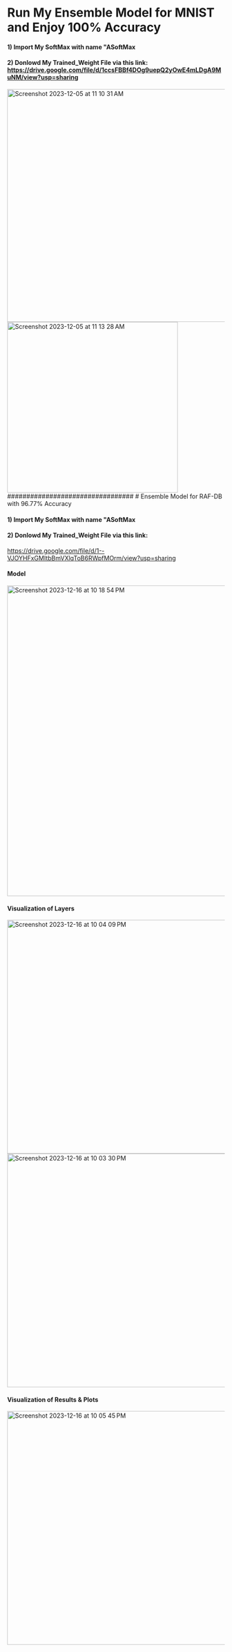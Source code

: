 # Run My Ensemble Model for MNIST and Enjoy 100% Accuracy

#### 1) Import My SoftMax with name "ASoftMax
#### 2) Donlowd My Trained_Weight File via this link:    https://drive.google.com/file/d/1ccsFBBf4DOg9uepQ2yOwE4mLDgA9MuNM/view?usp=sharing
      
<img width="539" alt="Screenshot 2023-12-05 at 11 10 31 AM" src="https://github.com/arminn84/Machine-Learning/assets/150948007/2f83f32f-a052-4679-8e19-17643b59ca2b">
<img width="395" alt="Screenshot 2023-12-05 at 11 13 28 AM" src="https://github.com/arminn84/Machine-Learning/assets/150948007/9f5b5f57-ffed-47e2-9a92-0b7eaabb7466">
#################################
# Ensemble Model for RAF-DB with 96.77% Accuracy

#### 1) Import My SoftMax with name "ASoftMax
#### 2) Donlowd My Trained_Weight File via this link:    
https://drive.google.com/file/d/1--VJOYHFxGMItbBmVXlqToB6RWpfMOrm/view?usp=sharing

#### Model
<img width="719" alt="Screenshot 2023-12-16 at 10 18 54 PM" src="https://github.com/arminn84/Machine-Learning/assets/150948007/2d3cf6e7-746e-4810-87a0-0e747b8760a9">

#### Visualization of Layers
<img width="541" alt="Screenshot 2023-12-16 at 10 04 09 PM" src="https://github.com/arminn84/Machine-Learning/assets/150948007/acfad9b4-e5e7-42d5-820e-03255a354120">
<img width="541" alt="Screenshot 2023-12-16 at 10 03 30 PM" src="https://github.com/arminn84/Machine-Learning/assets/150948007/fc2ea445-44e0-42a2-9cc8-2684ad078936">

#### Visualization of Results & Plots
<img width="541" alt="Screenshot 2023-12-16 at 10 05 45 PM" src="https://github.com/arminn84/Machine-Learning/assets/150948007/ada454a9-f43a-46cc-b9b7-4d4c65566f55">




